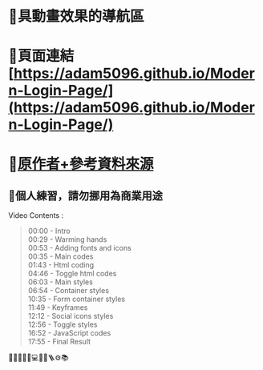 # 🚀具動畫效果的導航區
# 🔗頁面連結 [https://adam5096.github.io/Modern-Login-Page/](https://adam5096.github.io/Modern-Login-Page/)
# 🔗[原作者+參考資料來源](https://www.youtube.com/watch?v=PlpM2LJWu-s)
## 🚫個人練習，請勿挪用為商業用途

Video Contents :
>00:00 - Intro  
>00:29 - Warming hands  
>00:53 - Adding fonts and icons  
>00:35 - Main codes  
>01:43 - Html coding  
>04:46 - Toggle html codes  
>06:03 - Main styles  
>06:54 - Container styles  
>10:35 - Form container styles  
>11:49 - Keyframes  
>12:12 - Social icons styles  
>12:56 - Toggle styles  
>16:52 - JavaScript codes  
>17:55 - Final Result  

🚀🔧🚫🏪🔗💻📝🔩🪜⚙📚

